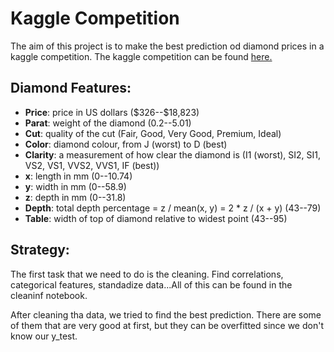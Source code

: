 # Kaggle Competition
The aim of this project is to make the best prediction od diamond prices in a kaggle competition.
The kaggle competition can be found [here.](https://www.kaggle.com/c/diamonds-datamad1020/submissions)

## Diamond Features:

- **Price**: price in US dollars (\$326--\$18,823)
- **Parat**: weight of the diamond (0.2--5.01)
- **Cut**: quality of the cut (Fair, Good, Very Good, Premium, Ideal)
- **Color**: diamond colour, from J (worst) to D (best)
- **Clarity**: a measurement of how clear the diamond is (I1 (worst), SI2, SI1, VS2, VS1, VVS2, VVS1, IF (best))
- **x**: length in mm (0--10.74)
- **y**: width in mm (0--58.9)
- **z**: depth in mm (0--31.8)
- **Depth**: total depth percentage = z / mean(x, y) = 2 * z / (x + y) (43--79)
- **Table**: width of top of diamond relative to widest point (43--95)

## Strategy:
The first task that we need to do is the cleaning.
Find correlations, categorical features, standadize data...All of this can be found in the cleaninf notebook.

After cleaning tha data, we tried to find the best prediction. There are some of them that are very good at first, but they can be overfitted since we don't know our y_test.



